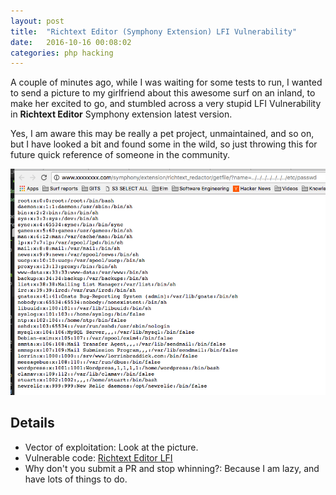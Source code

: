 ```yaml
---
layout: post
title:  "Richtext Editor (Symphony Extension) LFI Vulnerability"
date:   2016-10-16 00:08:02
categories: php hacking
---
```


A couple of minutes ago, while I was waiting for some tests to run, I wanted to send a picture to my girlfriend about this awesome surf on an inland, to make her excited to go, and stumbled across a very stupid LFI Vulnerability in **Richtext Editor** Symphony extension latest version.

Yes, I am aware this may be really a pet project, unmaintained, and so on, but I have looked a bit and found some in the wild, so just throwing this for future quick reference of someone in the community.

![Lol yes](/images/posts/lfi.png)

## Details

- Vector of exploitation: Look at the picture.
- Vulnerable code: [Richtext Editor LFI](https://github.com/remie/richtext_redactor/blob/master/content/content.getfile.php#L98)
- Why don't you submit a PR and stop whinning?: Because I am lazy, and have lots of things to do.
